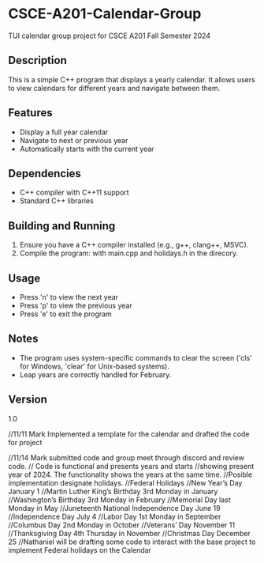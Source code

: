 # CSCE-A201-Calendar-Group
TUI calendar group project for CSCE A201 Fall Semester 2024

## Description
This is a simple C++ program that displays a yearly calendar. It allows users to view calendars for different years and navigate between them.

## Features
- Display a full year calendar
- Navigate to next or previous year
- Automatically starts with the current year

## Dependencies
- C++ compiler with C++11 support
- Standard C++ libraries

## Building and Running
1. Ensure you have a C++ compiler installed (e.g., g++, clang++, MSVC).
2. Compile the program: with main.cpp and holidays.h in the direcory.


## Usage
- Press 'n' to view the next year
- Press 'p' to view the previous year
- Press 'e' to exit the program

## Notes
- The program uses system-specific commands to clear the screen ('cls' for Windows, 'clear' for Unix-based systems).
- Leap years are correctly handled for February.

## Version
1.0



//11/11 Mark Implemented a template for the calendar and drafted the code for project

//11/14 Mark submitted code and group meet through discord and review code. 
// Code is functional and presents years and starts
//showing present year of 2024. The functionality shows the years at the same time.
//Posible implementation designate holidays.
//Federal Holidays
//New Year’s Day January 1
//Martin Luther King’s Birthday 3rd Monday in January
//Washington’s Birthday 3rd Monday in February
//Memorial Day last Monday in May
//Juneteenth National Independence Day June 19
//Independence Day July 4
//Labor Day 1st Monday in September
//Columbus Day 2nd Monday in October
//Veterans’ Day November 11
//Thanksgiving Day 4th Thursday in November
//Christmas Day December 25
//Nathaniel will be drafting some code to interact with the base project to implement Federal holidays on the Calendar
